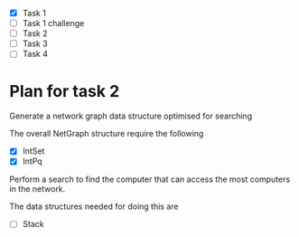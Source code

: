 - [x] Task 1
- [ ] Task 1 challenge
- [ ] Task 2
- [ ] Task 3
- [ ] Task 4

# Plan for task 2

Generate a network graph data structure optimised for searching

The overall NetGraph structure require the following
- [x] IntSet
- [x] IntPq

Perform a search to find the computer that can access the most computers in the network.

The data structures needed for doing this are
- [ ] Stack

